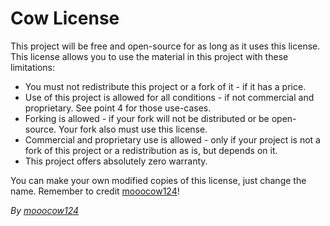 # Cow License

This project will be free and open-source for as long as it uses this license.
This license allows you to use the material in this project with these limitations:

* You must not redistribute this project or a fork of it - if it has a price.
* Use of this project is allowed for all conditions - if not commercial and proprietary. See point 4 for those use-cases.
* Forking is allowed - if your fork will not be distributed or be open-source. Your fork also must use this license.
* Commercial and proprietary use is allowed - only if your project is not a fork of this project or a redistribution as is, but depends on it.
* This project offers absolutely zero warranty.

You can make your own modified copies of this license, just change the name.
Remember to credit [mooocow124](https://github.com/mooocow124)!

*By [mooocow124](https://github.com/mooocow124)*
